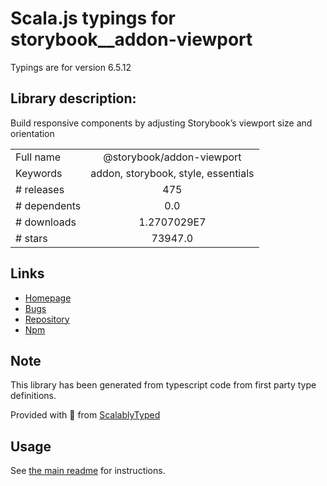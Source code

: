 
# Scala.js typings for storybook__addon-viewport

Typings are for version 6.5.12

## Library description:
Build responsive components by adjusting Storybook’s viewport size and orientation

|                    |                 |
| ------------------ | :-------------: |
| Full name          | @storybook/addon-viewport |
| Keywords           | addon, storybook, style, essentials |
| # releases         | 475 |
| # dependents       | 0.0 |
| # downloads        | 1.2707029E7 |
| # stars            | 73947.0 |

## Links
- [Homepage](https://github.com/storybookjs/storybook/tree/main/addons/viewport)
- [Bugs](https://github.com/storybookjs/storybook/issues)
- [Repository](https://github.com/storybookjs/storybook)
- [Npm](https://www.npmjs.com/package/%40storybook%2Faddon-viewport)
    


## Note
This library has been generated from typescript code from first party type definitions.

Provided with :purple_heart: from [ScalablyTyped](https://github.com/oyvindberg/ScalablyTyped)

## Usage
See [the main readme](../../readme.md) for instructions.


